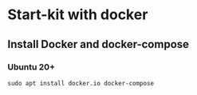# Start-kit with docker

## Install Docker and docker-compose

### Ubuntu 20+

```
sudo apt install docker.io docker-compose
```